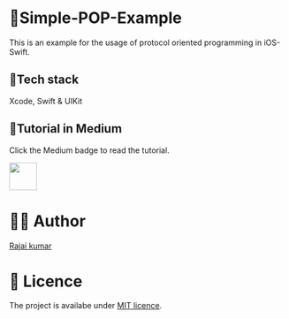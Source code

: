 # 🍿Simple-POP-Example

This is an example for the usage of protocol oriented programming in iOS-Swift.

## 🥞Tech stack

Xcode, Swift & UIKit

## 📄Tutorial in Medium

Click the Medium badge to read the tutorial.

<a href="https://rajaikumar.medium.com/pop-make-protocols-your-first-pick-1545b0ef3e"><img src="https://img.shields.io/badge/medium-%2312100E.svg?&style=for-the-badge&logo=medium&logoColor=white" height=50></a> 

# 👨‍💻 Author 
[Rajai kumar](https://github.com/Rajaikumar-iOSDev)

# 🔖 Licence 
The project is availabe under [MIT licence](https://github.com/Rajaikumar-iOSDev/Simple-POP-Example/blob/main/LICENSE).
